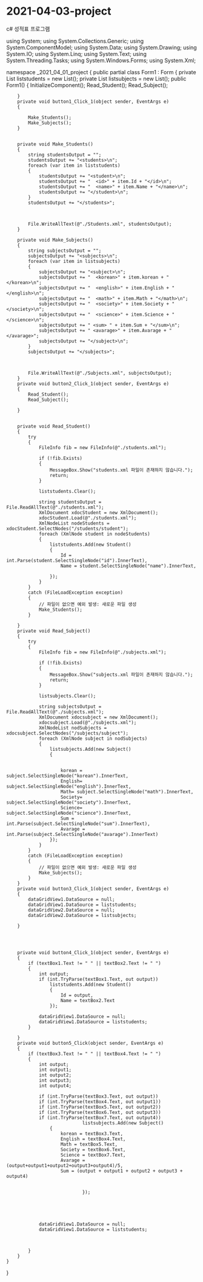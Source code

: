 # 2021-04-03-project
c# 성적표 프로그램

using System;
using System.Collections.Generic;
using System.ComponentModel;
using System.Data;
using System.Drawing;
using System.IO;
using System.Linq;
using System.Text;
using System.Threading.Tasks;
using System.Windows.Forms;
using System.Xml;

namespace _2021_04_01_project
{
    public partial class Form1 : Form
    {
        private List<Student> liststudents = new List<Student>();
        private List<Subject> listsubjects = new List<Subject>();
        public Form1()
        {
            InitializeComponent();
            Read_Student();
            Read_Subject();

        }
        private void button1_Click_1(object sender, EventArgs e)
        {

            Make_Students();
            Make_Subjects();
        }


        private void Make_Students()
        {
            string studentsOutput = "";
            studentsOutput += "<students>\n";
            foreach (var item in liststudents)
            {
                studentsOutput += "<student>\n";
                studentsOutput += "  <id>" + item.Id + "</id>\n";
                studentsOutput += "  <name>" + item.Name + "</name>\n";
                studentsOutput += "</student>\n";
            }
            studentsOutput += "</students>";



            File.WriteAllText(@"./Students.xml", studentsOutput);
        }

        private void Make_Subjects()
        {
            string subjectsOutput = "";
            subjectsOutput += "<subjects>\n";
            foreach (var item in listsubjects)
            {
                subjectsOutput += "<subject>\n";
                subjectsOutput += "  <korean>" + item.korean + "</korean>\n";
                subjectsOutput += "  <english>" + item.English + "</english>\n";
                subjectsOutput += "  <math>" + item.Math + "</math>\n";
                subjectsOutput += "  <society>" + item.Society + "</society>\n";
                subjectsOutput += "  <science>" + item.Science + "</science>\n";
                subjectsOutput += " <sum> " + item.Sum + "</sum>\n";
                subjectsOutput += " <avarage>" + item.Avarage + "</avarage>";
                subjectsOutput += "</subject>\n";
            }
            subjectsOutput += "</subjects>";



            File.WriteAllText(@"./Subjects.xml", subjectsOutput);
        }
        private void button2_Click_1(object sender, EventArgs e)
        {
            Read_Student();
            Read_Subject();

        }


        private void Read_Student()
        {
            try
            {
                FileInfo fib = new FileInfo(@"./students.xml");

                if (!fib.Exists)
                {
                    MessageBox.Show("students.xml 파일이 존재하지 않습니다.");
                    return;
                }

                liststudents.Clear();

                string studentsOutput = File.ReadAllText(@"./students.xml");
                XmlDocument xdocStudent = new XmlDocument();
                xdocStudent.Load(@"./students.xml");
                XmlNodeList nodeStudents = xdocStudent.SelectNodes("/students/student");
                foreach (XmlNode student in nodeStudents)
                {
                    liststudents.Add(new Student()
                    {
                        Id = int.Parse(student.SelectSingleNode("id").InnerText),
                        Name = student.SelectSingleNode("name").InnerText,

                    });
                }
            }
            catch (FileLoadException exception)
            {
                // 파일이 없으면 예외 발생: 새로운 파일 생성
                Make_Students();
            }

        }
        private void Read_Subject()
        {
            try
            {
                FileInfo fib = new FileInfo(@"./subjects.xml");

                if (!fib.Exists)
                {
                    MessageBox.Show("subjects.xml 파일이 존재하지 않습니다.");
                    return;
                }

                listsubjects.Clear();

                string subjectsOutput = File.ReadAllText(@"./subjects.xml");
                XmlDocument xdocsubject = new XmlDocument();
                xdocsubject.Load(@"./subjects.xml");
                XmlNodeList nodSubjects = xdocsubject.SelectNodes("/subjects/subject");
                foreach (XmlNode subject in nodSubjects)
                {
                    listsubjects.Add(new Subject()
                    {
                        
                        
                        korean = subject.SelectSingleNode("korean").InnerText,
                        English= subject.SelectSingleNode("english").InnerText,
                        Math= subject.SelectSingleNode("math").InnerText,
                        Society= subject.SelectSingleNode("society").InnerText,
                        Science= subject.SelectSingleNode("science").InnerText,
                        Sum = int.Parse(subject.SelectSingleNode("sum").InnerText),
                        Avarage = int.Parse(subject.SelectSingleNode("avarage").InnerText)
                    });
                }
            }
            catch (FileLoadException exception)
            {
                // 파일이 없으면 예외 발생: 새로운 파일 생성
                Make_Subjects();
            }
        }
        private void button3_Click_1(object sender, EventArgs e)
        {
            dataGridView1.DataSource = null;
            dataGridView1.DataSource = liststudents;
            dataGridView2.DataSource = null;
            dataGridView2.DataSource = listsubjects;

        }




        private void button4_Click_1(object sender, EventArgs e)
        {
            if (textBox1.Text != " " || textBox2.Text != " ")
            {
                int output;
                if (int.TryParse(textBox1.Text, out output))
                    liststudents.Add(new Student()
                    {
                        Id = output,
                        Name = textBox2.Text
                    });

                dataGridView1.DataSource = null;
                dataGridView1.DataSource = liststudents;
            }

        }
        private void button5_Click(object sender, EventArgs e)
        {
            if (textBox3.Text != " " || textBox4.Text != " ")
            {
                int output;
                int output1;
                int output2;
                int output3;
                int output4;
                
                if (int.TryParse(textBox3.Text, out output))
                if (int.TryParse(textBox4.Text, out output1))
                if (int.TryParse(textBox5.Text, out output2))
                if (int.TryParse(textBox6.Text, out output3))
                if (int.TryParse(textBox7.Text, out output4))
                                listsubjects.Add(new Subject()
                    {
                        korean = textBox3.Text,
                        English = textBox4.Text,
                        Math = textBox5.Text,
                        Society = textBox6.Text,
                        Science = textBox7.Text,
                        Avarage = (output+output1+output2+output3+output4)/5,
                        Sum = (output + output1 + output2 + output3 + output4)


                                });

              

                

                dataGridView1.DataSource = null;
                dataGridView1.DataSource = liststudents;



            }
        }
    }
}
